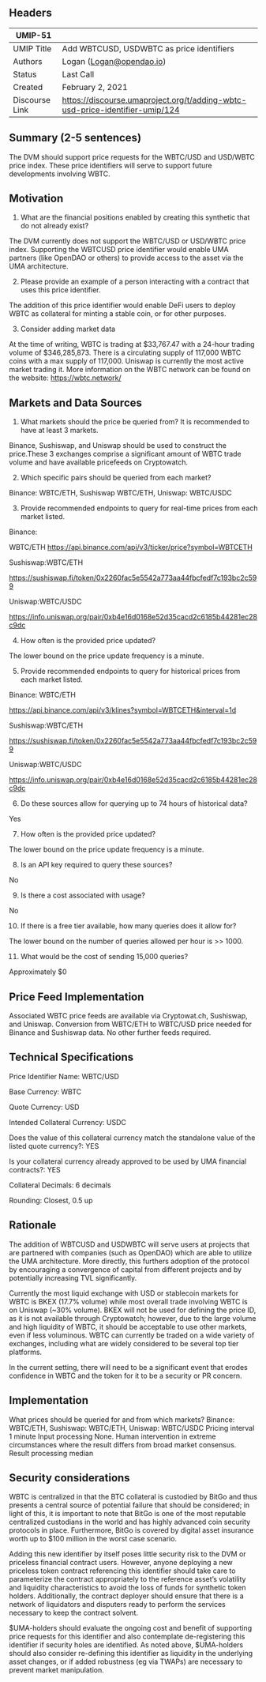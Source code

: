 ## Headers
| UMIP-51    |                                                                                                                                          |
|------------|------------------------------------------------------------------------------------------------------------------------------------------|
| UMIP Title | Add WBTCUSD, USDWBTC as price identifiers              |
| Authors    | Logan (Logan@opendao.io)                               |
| Status     | Last Call                                                                                                                                 |
| Created    | February 2, 2021                                                                                                                           |
| Discourse Link   | https://discourse.umaproject.org/t/adding-wbtc-usd-price-identifier-umip/124                                              |


## Summary (2-5 sentences)
The DVM should support price requests for the WBTC/USD and USD/WBTC price index. These price identifiers will serve to support future developments involving WBTC. 

## Motivation
1. What are the financial positions enabled by creating this synthetic that do not already exist?

The DVM currently does not support the WBTC/USD or USD/WBTC price index. Supporting the WBTCUSD price identifier would enable UMA partners (like OpenDAO or others) to provide access to the asset via the UMA architecture.

2. Please provide an example of a person interacting with a contract that uses this price identifier.

The addition of this price identifier would enable DeFi users to deploy WBTC as collateral for minting a stable coin, or for other purposes. 

3. Consider adding market data

At the time of writing, WBTC is trading at $33,767.47 with a 24-hour trading volume of $346,285,873. There is a circulating supply of 117,000 WBTC coins with a max supply of 117,000. Uniswap is currently the most active market trading it.
More information on the WBTC network can be found on the website: https://wbtc.network/

## Markets and Data Sources

1) What markets should the price be queried from? It is recommended to have at least 3 markets.

Binance, Sushiswap, and Uniswap should be used to construct the price.These 3 exchanges comprise a significant amount of WBTC trade volume and have available pricefeeds on Cryptowatch. 


2) Which specific pairs should be queried from each market?

Binance: WBTC/ETH, Sushiswap WBTC/ETH, Uniswap: WBTC/USDC


3) Provide recommended endpoints to query for real-time prices from each market listed.

Binance: 

WBTC/ETH https://api.binance.com/api/v3/ticker/price?symbol=WBTCETH

Sushiswap:WBTC/ETH

https://sushiswap.fi/token/0x2260fac5e5542a773aa44fbcfedf7c193bc2c599

Uniswap:WBTC/USDC

https://info.uniswap.org/pair/0xb4e16d0168e52d35cacd2c6185b44281ec28c9dc


4) How often is the provided price updated?

The lower bound on the price update frequency is a minute.


5) Provide recommended endpoints to query for historical prices from each market listed.

Binance: WBTC/ETH 

https://api.binance.com/api/v3/klines?symbol=WBTCETH&interval=1d

Sushiswap:WBTC/ETH 

https://sushiswap.fi/token/0x2260fac5e5542a773aa44fbcfedf7c193bc2c599

Uniswap:WBTC/USDC

https://info.uniswap.org/pair/0xb4e16d0168e52d35cacd2c6185b44281ec28c9dc


6) Do these sources allow for querying up to 74 hours of historical data?

Yes


7) How often is the provided price updated?

The lower bound on the price update frequency is a minute.


8) Is an API key required to query these sources?

No


9) Is there a cost associated with usage?

No


10) If there is a free tier available, how many queries does it allow for?

The lower bound on the number of queries allowed per hour is >> 1000.


11) What would be the cost of sending 15,000 queries?

Approximately $0


## Price Feed Implementation
Associated WBTC price feeds are available via Cryptowat.ch, Sushiswap, and Uniswap. Conversion from WBTC/ETH to WBTC/USD price needed for Binance and Sushiswap data. No other further feeds required.

## Technical Specifications

Price Identifier Name: WBTC/USD

Base Currency: WBTC

Quote Currency: USD

Intended Collateral Currency: USDC

Does the value of this collateral currency match the standalone value of the listed quote currency?: YES

Is your collateral currency already approved to be used by UMA financial contracts?: YES

Collateral Decimals: 6 decimals

Rounding: Closest, 0.5 up


## Rationale

The addition of WBTCUSD and USDWBTC will serve users at projects that are partnered with companies (such as OpenDAO) which are able to utilize the UMA architecture. More directly, this furthers adoption of the protocol by encouraging a convergence of capital from different projects and by potentially increasing TVL significantly.

Currently the most liquid exchange with USD or stablecoin markets for WBTC is BKEX (17.7% volume) while most overall trade involving WBTC is on Uniswap (~30% volume). BKEX will not be used for defining the price ID, as it is not available through Cryptowatch; however, due to the large volume and high liquidity of WBTC, it should be acceptable to use other markets, even if less voluminous. WBTC can currently be traded on a wide variety of exchanges, including what are widely considered to be several top tier platforms.

In the current setting, there will need to be a significant event that erodes confidence in WBTC and the token for it to be a security or PR concern.



## Implementation

What prices should be queried for and from which markets?
Binance: WBTC/ETH, Sushiswap: WBTC/ETH, Uniswap: WBTC/USDC
Pricing interval
1 minute
Input processing
None. Human intervention in extreme circumstances where the result differs from broad market consensus.
Result processing
median


## Security considerations

WBTC is centralized in that the BTC collateral is custodied by BitGo and thus presents a central source of potential failure that should be considered; in light of this, it is important to note that BitGo is one of the most reputable centralized custodians in the world and has highly advanced coin security protocols in place. Furthermore, BitGo is covered by digital asset insurance worth up to $100 million in the worst case scenario.

Adding this new identifier by itself poses little security risk to the DVM or priceless financial contract users. However, anyone deploying a new priceless token contract referencing this identifier should take care to parameterize the contract appropriately to the reference asset’s volatility and liquidity characteristics to avoid the loss of funds for synthetic token holders. Additionally, the contract deployer should ensure that there is a network of liquidators and disputers ready to perform the services necessary to keep the contract solvent.

$UMA-holders should evaluate the ongoing cost and benefit of supporting price requests for this identifier and also contemplate de-registering this identifier if security holes are identified. As noted above, $UMA-holders should also consider re-defining this identifier as liquidity in the underlying asset changes, or if added robustness (eg via TWAPs) are necessary to prevent market manipulation.
